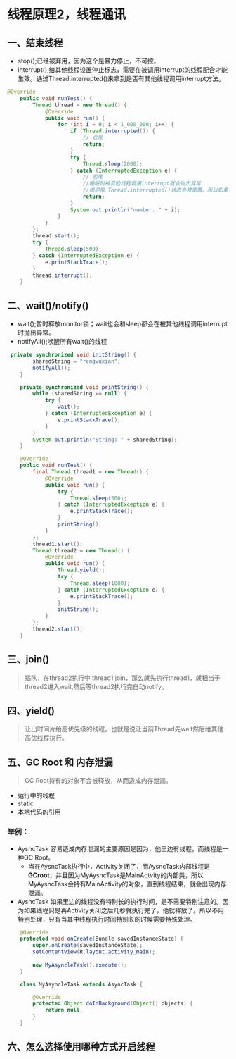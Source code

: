 # 线程原理2，线程通讯

## 一、结束线程
- stop();已经被弃用，因为这个是暴力停止，不可控。
- interrupt();给其他线程设置停止标志，需要在被调用interrupt的线程配合才能生效。通过Thread.interrupted()来拿到是否有其他线程调用interrupt方法。
```java
@Override
    public void runTest() {
        Thread thread = new Thread() {
            @Override
            public void run() {
                for (int i = 0; i < 1_000_000; i++) {
                    if (Thread.interrupted()) {
                        // 收尾
                        return;
                    }
                    try {
                        Thread.sleep(2000);
                    } catch (InterruptedException e) {
                        // 收尾
                        //睡眠时被其他线程调用interrupt就会抛出异常
                        //抛异常 Thread.interrupted()状态会被重置。所以如果不return的话，线程仍然会继续跑。
                        return;
                    }
                    System.out.println("number: " + i);
                }
            }
        };
        thread.start();
        try {
            Thread.sleep(500);
        } catch (InterruptedException e) {
            e.printStackTrace();
        }
        thread.interrupt();
    }
```
## 二、wait()/notify()
- wait();暂时释放monitor锁；wait也会和sleep都会在被其他线程调用interrupt时抛出异常。
- notifyAll();唤醒所有wait()的线程
```java
 private synchronized void initString() {
        sharedString = "rengwuxian";
        notifyAll();
    }

    private synchronized void printString() {
        while (sharedString == null) {
            try {
                wait();
            } catch (InterruptedException e) {
                e.printStackTrace();
            }
        }
        System.out.println("String: " + sharedString);
    }

    @Override
    public void runTest() {
        final Thread thread1 = new Thread() {
            @Override
            public void run() {
                try {
                    Thread.sleep(500);
                } catch (InterruptedException e) {
                    e.printStackTrace();
                }
                printString();
            }
        };
        thread1.start();
        Thread thread2 = new Thread() {
            @Override
            public void run() {
                Thread.yield();
                try {
                    Thread.sleep(1000);
                } catch (InterruptedException e) {
                    e.printStackTrace();
                }
                initString();
            }
        };
        thread2.start();
    }
```
## 三、join()
> 插队，在thread2执行中 thread1.join，那么就先执行thread1，就相当于thread2进入wait,然后等thread2执行完自动notify。
## 四、yield()
> 让出时间片给高优先级的线程。也就是说让当前Thread先wait然后给其他高优线程执行。

## 五、GC Root 和 内存泄漏
> GC Root持有的对象不会被释放，从而造成内存泄漏。

- 运行中的线程
- static
- 本地代码的引用

### 举例：
- AysncTask 容易造成内存泄漏的主要原因是因为，他里边有线程，而线程是一种GC Root。
    - 当在AysncTask执行中，Activity关闭了，而AysncTask内部线程是**GCroot**，并且因为MyAysncTask是MainActvity的内部类，所以MyAysncTask会持有MainActivity的对象，直到线程结束，就会出现内存泄漏。
- AysncTask 如果里边的线程没有特别长的执行时间，是不需要特别注意的。因为如果线程只是再Activity关闭之后几秒就执行完了，他就释放了。所以不用特别处理，只有当其中线程执行时间特别长的时候需要特殊处理。
```java
    @Override
    protected void onCreate(Bundle savedInstanceState) {
        super.onCreate(savedInstanceState);
        setContentView(R.layout.activity_main);
        
        new MyAsyncleTask().execute();
    }

    class MyAsyncleTask extends AsyncTask {

        @Override
        protected Object doInBackground(Object[] objects) {
            return null;
        }
    }
```
## 六、怎么选择使用哪种方式开启线程

